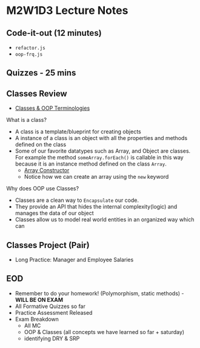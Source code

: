 # M2W1D3 Lecture Notes
## Code-it-out (12 minutes)
- `refactor.js`
- `oop-frq.js`

## Quizzes - 25 mins

## Classes Review
- [Classes & OOP Terminologies](https://hackmd.io/go8KUeopRdmYCGiXm1Ck1Q?view) 

What is a class?

- A class is a template/blueprint for creating objects
- A instance of a class is an object with all the properties and methods defined
  on the class
- Some of our favorite datatypes such as Array, and Object are classes. For
  example the method `someArray.forEach()` is callable in this way because it is
  an instance method defined on the class `Array`.
  - [Array Constructor](https://developer.mozilla.org/en-US/docs/Web/JavaScript/Reference/Global_Objects/Array/Array)
  - Notice how we can create an array using the `new` keyword

Why does OOP use Classes?
  - Classes are a clean way to `Encapsulate` our code. 
  - They provide an API that hides the internal complexity(logic) and manages the data of our object
  - Classes allow us to model real world entities in an organized way which can

## Classes Project (Pair)
- Long Practice: Manager and Employee Salaries

## EOD 
- Remember to do your homework! (Polymorphism, static methods) - **WILL BE ON EXAM**
- All Formative Quizzes so far
- Practice Assessment Released
- Exam Breakdown
  - All MC
  - OOP & Classes (all concepts we have learned so far + saturday)
  - identifying DRY & SRP
